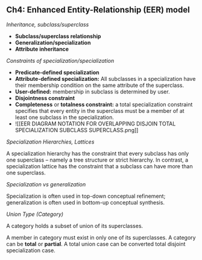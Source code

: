 ## Ch4: Enhanced Entity-Relationship (EER) model

_Inheritance, subclass/superclass_

- **Subclass/superclass relationship**
- **Generalization/specialization**
- **Attribute inheritance**

_Constraints of specialization/specialization_

- **Predicate-defined specialization**
- **Attribute-defined specialization:** All subclasses in a specialization have their membership condition on the same attribute of the superclass.
- **User-defined:** membership in subclass is determined by user.
- **Disjointness constraint**
- **Completeness** or **totalness constraint:** a total specialization constraint specifies that every entity in the superclass must be a member of at least one subclass in the specialization.
- ![[EER DIAGRAM NOTATION FOR OVERLAPPING DISJOIN TOTAL SPECIALIZATION SUBCLASS SUPERCLASS.png]]

_Specialization Hierarchies, Lattices_

A specialization hierarchy has the constraint that every subclass has only one superclass – namely a tree structure or strict hierarchy. In contrast, a specialization lattice has the constraint that a subclass can have more than one superclass.

_Specialization vs generalization_

Specialization is often used in top-down conceptual refinement; generalization is often used in bottom-up conceptual synthesis.

_Union Type (Category)_

A category holds a subset of union of its superclasses.

A member in category must exist in only one of its superclasses. A category can be **total** or **partial**. A total union case can be converted total disjoint specialization case.
